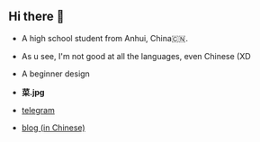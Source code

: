 ## Hi there 👋


- A high school student from Anhui, China🇨🇳.

- As u see, I'm not good at all the languages, even Chinese (XD

- A beginner design

- **菜.jpg**

- [telegram](t.me/mintrainy)
- [blog (in Chinese) ](https://blog.soilzhu.su)
